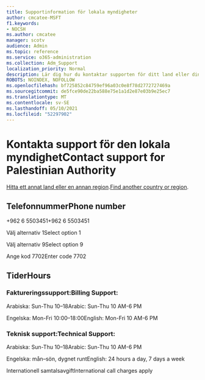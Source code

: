 ```yaml
---
title: Supportinformation för lokala myndigheter
author: cmcatee-MSFT
f1.keywords:
- NOCSH
ms.author: cmcatee
manager: scotv
audience: Admin
ms.topic: reference
ms.service: o365-administration
ms.collection: Adm_Support
localization_priority: Normal
description: Lär dig hur du kontaktar supporten för ditt land eller din region.
ROBOTS: NOINDEX, NOFOLLOW
ms.openlocfilehash: bf725852c84759ef96a03c0e8f78d2772727469a
ms.sourcegitcommit: de5fce90de22ba588e75e1a1d2e87e03b9e25ec7
ms.translationtype: MT
ms.contentlocale: sv-SE
ms.lasthandoff: 05/10/2021
ms.locfileid: "52297902"
---
```

# <a name="contact-support-for-palestinian-authority"></a><span data-ttu-id="f38f1-103">Kontakta support för den lokala myndighet</span><span class="sxs-lookup"><span data-stu-id="f38f1-103">Contact support for Palestinian Authority</span></span>

<span data-ttu-id="f38f1-104">[Hitta ett annat land eller en annan region](../../business-video/get-help-support.md).</span><span class="sxs-lookup"><span data-stu-id="f38f1-104">[Find another country or region](../../business-video/get-help-support.md).</span></span>

## <a name="phone-number"></a><span data-ttu-id="f38f1-105">Telefonnummer</span><span class="sxs-lookup"><span data-stu-id="f38f1-105">Phone number</span></span>
<span data-ttu-id="f38f1-106">+962 6 5503451</span><span class="sxs-lookup"><span data-stu-id="f38f1-106">+962 6 5503451</span></span>

<span data-ttu-id="f38f1-107">Välj alternativ 1</span><span class="sxs-lookup"><span data-stu-id="f38f1-107">Select option 1</span></span>

<span data-ttu-id="f38f1-108">Välj alternativ 9</span><span class="sxs-lookup"><span data-stu-id="f38f1-108">Select option 9</span></span>

<span data-ttu-id="f38f1-109">Ange kod 7702</span><span class="sxs-lookup"><span data-stu-id="f38f1-109">Enter code 7702</span></span>

## <a name="hours"></a><span data-ttu-id="f38f1-110">Tider</span><span class="sxs-lookup"><span data-stu-id="f38f1-110">Hours</span></span>
### <a name="billing-support"></a><span data-ttu-id="f38f1-111">Faktureringssupport:</span><span class="sxs-lookup"><span data-stu-id="f38f1-111">Billing Support:</span></span>

<span data-ttu-id="f38f1-112">Arabiska: Sun-Thu 10–18</span><span class="sxs-lookup"><span data-stu-id="f38f1-112">Arabic: Sun-Thu 10 AM-6 PM</span></span>

<span data-ttu-id="f38f1-113">Engelska: Mon-Fri 10:00–18:00</span><span class="sxs-lookup"><span data-stu-id="f38f1-113">English: Mon-Fri 10 AM-6 PM</span></span>

### <a name="technical-support"></a><span data-ttu-id="f38f1-114">Teknisk support:</span><span class="sxs-lookup"><span data-stu-id="f38f1-114">Technical Support:</span></span>

<span data-ttu-id="f38f1-115">Arabiska: Sun-Thu 10–18</span><span class="sxs-lookup"><span data-stu-id="f38f1-115">Arabic: Sun-Thu 10 AM-6 PM</span></span>

<span data-ttu-id="f38f1-116">Engelska: mån–sön, dygnet runt</span><span class="sxs-lookup"><span data-stu-id="f38f1-116">English: 24 hours a day, 7 days a week</span></span>

<span data-ttu-id="f38f1-117">Internationell samtalsavgift</span><span class="sxs-lookup"><span data-stu-id="f38f1-117">International call charges apply</span></span>
